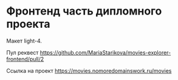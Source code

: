 # Фронтенд часть дипломного проекта

Макет light-4.

Пул реквест https://github.com/MariaStarikova/movies-explorer-frontend/pull/2

Ссылка на проект https://movies.nomoredomainswork.ru/movies